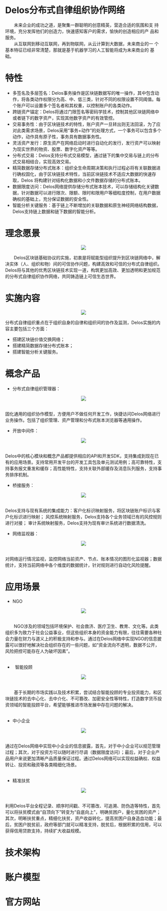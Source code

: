 # Delos分布式自律组织协作网络

　　未来企业的成功之道，是聚集一群聪明的创意精英，营造合适的氛围和支
持环境，充分发挥他们的创造力，快速感知客户的需求，愉快的创造相应的产
品和服务。 <br>
　　从互联网到移动互联网，再到物联网，从云计算到大数据，未来商业的一
个基本特征已经非常清楚，那就是基于机器学习的人工智能将成为未来商业的
基础。

# 特性

*   多签名及多层签名：Delos事务操作是区块链数据写的唯一操作，其中包含动作，将各类动作权限分为高、中、低三类，针对不同的权限设置不同阈值。每个账户可以设置多个签名者和其权重，以控制账户的各类动作。
*   跨链资产锚定：Delos将通过门限签名等密码学技术，控制其他区块链网络中或者链下的数字资产，实现其他数字资产的有效管控。
*   交易事务性：由于区块链技术的特性，账户资产一旦转出则无法回滚，为了应对此类需求场景，Delos采用“事务+动作”的处理方式，一个事务可以包含多个动作，动作具有原子性，事务具有数据事务性。
*   灵活资产发行：原生资产在网络启动时进行自动化的发行，发行资产可以映射为现实世界的物资、股票、数字化资产等等。
*   分布式交易：Delos支持分布式交易模型，通过链下的集中交易与链上的分布式交易相结合，实现高效交易。
*   精简数据存储分布式账本：组织全生命周期决策和执行过程必将有关联数据进行确权固化，由于区块链技术特性，当前区块链技术不适应大数据的快速存取，Delos 将构建针对结构化数据和小文件数据存储的分布式账本。
*   数据限度访问：Delos网络提供存储分布式账本技术，可以存储结构化关键数据，针对数据可以进行限次、限额、限时和限用户等细粒度控制，在用户数据确权的基础上，充分保证数据的安全性。
*   智能分析关键服务：基于链上不断增加的关联数据和原生神经网络结构数据，Delos支持链上数据和链下数据的智能分析。

# 理念愿景
<p align="center">
    <img src="https://cdn-x-w.momentcdn.net/597850b014f35d42420000be/0.0.0.0.0/www.delos.link/themes/lelian/Public/assets/images/idea.png" />
</p>
   
　　Delos区块链基础协议的实施，初衷是将赋能型组织提升到区块链网络中，解决实体（人、组织和物）间的可信协作问题，构建高效和可信的分布式自律组织。Delos将与其他的优秀区块链技术实现一道，构筑更加高效、更加透明和更加规范的分布式自律组织协作网络，共同铸造链上可信生态世界。

# 实施内容
<p align="center">
    <img src="https://cdn-x-w.momentcdn.net/597850b014f35d42420000be/0.0.0.0.0/www.delos.link/themes/lelian/Public/assets/images/tech.png" />
</p>
分布式自律组织重点在于组织自身的自律和组织间的协作及监测，Delos实施的内容主要包括三个方面：<br> 
  
*   搭建区块链价值交换网络；
*   搭建精简数据存储分布式账本；
*   搭建智能分析关键服务。

# 概念产品

*   分布式自律组织管理器：<br>
<p align="center">
    <img src="https://cdn-x-w.momentcdn.net/597850b014f35d42420000be/0.0.0.0.0/www.delos.link/themes/lelian/Public/assets/images/product1.png" />
</p><br>
固化通用的组织协作模型，方便用户不做任何开发工作，快捷访问Delos网络进行业务操作。包括了组织管理、资产管理和分布式账本浏览器等通用操作。<br>


*   开放中间件：<br>
<p align="center">
    <img src="https://cdn-x-w.momentcdn.net/597850b014f35d42420000be/0.0.0.0.0/www.delos.link/themes/lelian/Public/assets/images/product2.png" />
</p><br>
Delos中的核心模块和概念产品都提供相应的API和开发SDK，支持集成到现在已有的应用场景。支持常用开发平台的开发工具包及单元测试用例；高可靠特性，支持事务报文重发和缓存；高性能特性，支持关联外部缓存及消息队列服务，支持事务排序机制。<br>

*   桥接服务：<br>
<p align="center">
    <img src="https://cdn-x-w.momentcdn.net/597850b014f35d42420000be/0.0.0.0.0/www.delos.link/themes/lelian/Public/assets/images/product3.png" />
</p><br>
Delos支持与现有系统的集成能力：客户化标识映射服务，将区块链账户标识与客户化标识进行映射； 风控系统映射服务，Delos支持各个业务领域已有的风控规则进行对接； 审计系统映射服务，Delos支持为现有审计系统进行数据清洗。<br>

*   网络监视器：<br>
<p align="center">
    <img src="https://cdn-x-w.momentcdn.net/597850b014f35d42420000be/0.0.0.0.0/www.delos.link/themes/lelian/Public/assets/images/product4.png" />
</p><br>
对网络运行情况监视，监控网络当前资产、节点、账本情况的图形化监视器；数据统计，支持当前网络中各个维度的数据统计，针对规则进行自动化风险提醒。<br>

# 应用场景

*   NGO<br>
<p align="center">
    <img src="https://cdn-x-w.momentcdn.net/597850b014f35d42420000be/0.0.0.0.0/www.delos.link/themes/lelian/Public/assets/images/scene1.png" />
</p><br>
　　NGO涉及的领域包括环境保护、社会救济、医疗卫生、教育、文化等。此类组织多为致力于社会公益事业，但这些组织本身的资金能力有限，往往需要各种社会力量在财力与道义上的积极支持和参与。通过在Delos网络中实现NGO的信息披露可以很好地解决社会组织存在的一些问题，如“资金流向不透明，数据不公开，风险把控可能存在人为破坏因素”。<br><br>
 
*   智能投顾<br>
<p align="center">
    <img src="https://cdn-x-w.momentcdn.net/597850b014f35d42420000be/0.0.0.0.0/www.delos.link/themes/lelian/Public/assets/images/scene2.png" />
</p><br>
　　基于长期的市场实践以及技术积累，尝试结合智能投顾的专业投资能力，和区块链技术的去中心化、去中介化、不可篡改、加密安全性等特性，打造数字货币投资领域的智能投顾平台，希望能够推进市场发展中存在问题的解决。<br><br>

*   中小企业<br>
<p align="center">
    <img src="https://cdn-x-w.momentcdn.net/597850b014f35d42420000be/0.0.0.0.0/www.delos.link/themes/lelian/Public/assets/images/scene3.pn" />
</p><br>
通过在Delos网络中实现中小企业的信息披露，首先，对于中小企业可以规范管理过程；其次，对于投资方可以随时进行尽调（数据限度访问）；最后，对于企业产品用户来说更加清晰产品质量保证过程。通过Delos网络可以实现权益确权、权益转让、投资和融资等各类精细化场景。<br><br>

*   精准扶贫<br>
<p align="center">
    <img src="https://cdn-x-w.momentcdn.net/597850b014f35d42420000be/0.0.0.0.0/www.delos.link/themes/lelian/Public/assets/images/scene4.png" />
</p><br>
利用Delos平台全程记录、顺序时间戳、不可篡改、可追溯、防伪造等特性，首先可以将扶贫模式由“自顶向下”转变为“自底向上”，明确贫困户，量化贫困的资产；其次，明晰扶贫重点，精细化扶贫，资产收益转化，提高贫困户自身造血功能；最后，贫困户脱贫前，政府等部门就可以精准支持，脱贫后，根据积累的信用，可以获得信用贷款支持，持续扩大收益规模。<br>


# 技术架构


# 账户模型


# 官方网站
[Delos-homepage]: https://www.delos.link/


